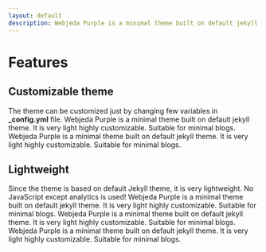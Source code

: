 ```yaml
---
layout: default
description: Webjeda Purple is a minimal theme built on default jekyll theme. It is very light highly customizable. Suitable for minimal blogs. Webjeda Purple is a minimal theme built on default jekyll theme. It is very light highly customizable. Suitable for minimal blogs. Webjeda Purple is a minimal theme built on default jekyll theme. It is very light highly customizable. Suitable for minimal blogs.
---
```


# Features

## Customizable theme
The theme can be customized just by changing few variables in **_config.yml** file.
Webjeda Purple is a minimal theme built on default jekyll theme. It is very light highly customizable. Suitable for minimal blogs.
Webjeda Purple is a minimal theme built on default jekyll theme. It is very light highly customizable. Suitable for minimal blogs.

## Lightweight
Since the theme is based on default Jekyll theme, it is very lightweight. No JavaScript except analytics is used!
Webjeda Purple is a minimal theme built on default jekyll theme. It is very light highly customizable. Suitable for minimal blogs.
Webjeda Purple is a minimal theme built on default jekyll theme. It is very light highly customizable. Suitable for minimal blogs.
Webjeda Purple is a minimal theme built on default jekyll theme. It is very light highly customizable. Suitable for minimal blogs.

